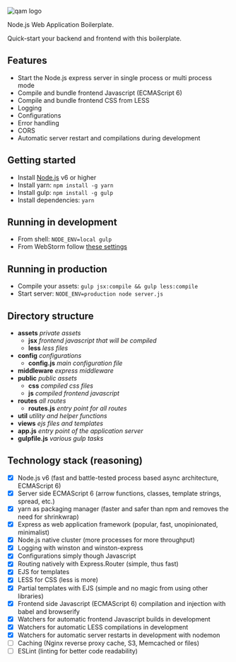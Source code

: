 ![qam logo](https://cloud.githubusercontent.com/assets/3115942/23819499/7e6e0f86-0607-11e7-9b7e-64649bf1ee3c.png)

Node.js Web Application Boilerplate.

Quick-start your backend and frontend with this boilerplate.

## Features

- Start the Node.js express server in single process or multi process mode
- Compile and bundle frontend Javascript (ECMAScript 6)
- Compile and bundle frontend CSS from LESS
- Logging
- Configurations
- Error handling
- CORS
- Automatic server restart and compilations during development

## Getting started

- Install [Node.js](https://nodejs.org/en/) v6 or higher
- Install yarn: ` npm install -g yarn `
- Install gulp: ` npm install -g gulp `
- Install dependencies: ` yarn `

## Running in development

- From shell: ` NODE_ENV=local gulp `
- From WebStorm follow [these settings](https://cloud.githubusercontent.com/assets/3115942/23781962/105b8408-0551-11e7-8037-9fbbf348d73d.png)

## Running in production

- Compile your assets: ` gulp jsx:compile && gulp less:compile `
- Start server: ` NODE_ENV=production node server.js `

## Directory structure

- **assets** *private assets*
  - **jsx** *frontend javascript that will be compiled*
  - **less** *less files*
- **config** *configurations*
  - **config.js** *main configuration file*
- **middleware** *express middleware*
- **public** *public assets*
  - **css** *compiled css files*
  - **js** *compiled frontend javascript*
- **routes** *all routes*
  - **routes.js** *entry point for all routes*
- **util** *utility and helper functions*
- **views** *ejs files and templates*
- **app.js** *entry point of the application server*
- **gulpfile.js** *various gulp tasks*

## Technology stack (reasoning)

- [x] Node.js v6 (fast and battle-tested process based async architecture, ECMAScript 6)
- [x] Server side ECMAScript 6 (arrow functions, classes, template strings, spread, etc.)
- [x] yarn as packaging manager (faster and safer than npm and removes the need for shrinkwrap)
- [x] Express as web application framework (popular, fast, unopinionated, minimalist)
- [x] Node.js native cluster (more processes for more throughput)
- [x] Logging with winston and winston-express
- [x] Configurations simply though Javascript
- [x] Routing natively with Express.Router (simple, thus fast)
- [x] EJS for templates
- [x] LESS for CSS (less is more)
- [x] Partial templates with EJS (simple and no magic from using other libraries)
- [x] Frontend side Javascript (ECMAScript 6) compilation and injection with babel and browserify
- [x] Watchers for automatic frontend Javascript builds in development
- [x] Watchers for automatic LESS compilations in development
- [x] Watchers for automatic server restarts in development with nodemon
- [ ] Caching (Nginx reverse proxy cache, S3, Memcached or files)
- [ ] ESLint (linting for better code readability)

